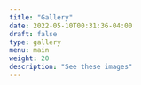 ```yaml
---
title: "Gallery"
date: 2022-05-10T00:31:36-04:00
draft: false
type: gallery
menu: main
weight: 20
description: "See these images"
---
```


